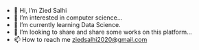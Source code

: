 - 👋 Hi, I’m Zied Salhi
- 👀 I’m interested in computer science...
- 🌱 I’m currently learning Data Science.
- 💞️ I’m looking to share and share some works on this platform...
- 📫 How to reach me ziedsalhi2020@gmail.com

<!---
zied-1/zied-1 is a ✨ special ✨ repository because its `README.md` (this file) appears on your GitHub profile.
You can click the Preview link to take a look at your changes.
--->
